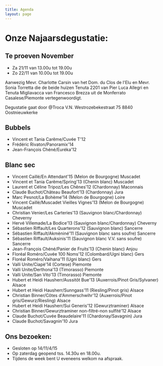 ```yaml
---
title: Agenda 
layout: page
---
```

Onze Najaarsdegustatie:
========================
Te proeven November
-------------------
* Za 21/11 van 13.00u tot 19.00u
* Zo 22/11 van 10.00u tot 19.00u

Aanwezig Mevr. Charlotte Carsin van het Dom. du Clos de l'Elu en Mevr. Sonia Torretta die de beide
huizen Tenuta 2201 van Pier Luca Allegri en Tenuta Migliavacca van Francesco Brezza uit de Monferrato Casalese/Piemonte vertegenwoordigt.

Degustatie gaat door @Troca V.N. Westrozebekestraat 75 8840 Oostnieuwkerke

Bubbels
-------
* Vincent et Tania Carême/Cuvée T'12
* Frédéric Rivaton/Panoramix'14
* Jean-François Chéné/Euréka'12

Blanc sec
---------
* Vincent Caillé/En Attendant'15 (Melon de Bourgogne) Muscadet
* Vincent et Tania Carême/Spring'13 (Chenin blanc) Muscadet
* Laurent et Céline Tripoz/Les Chênes'12 (Chardonnay) Maconnais
* Claude Buchot/Château Beaufort'13 (Chardonnay) Jura
* Marc Pesnot/La Bohème'14 (Melon de Bourgogne) Loire
* Vincent Caillé/Muscadet Vieilles Vignes'13 (Melon de Bourgogne) Muscadet
* Christian Venier/Les Carteries'13 (Sauvignon blanc/Chardonnay) Cheverny
* Hervé Villemade/La Bodice'13 (Sauvignon blanc/Chardonnay) Cheverny
* Sébastien Riffault/Les Quarterons'12 (Sauvignon blanc) Sancerre
* Sébastien Riffault/Akmèniné'11 (Sauvignon blanc sans soufre) Sancerre
* Sébastien Riffault/Auksinis'11 (Sauvignon blanc V.V. sans soufre) Sancerre
* Jean-François Chéné/Panier de Fruits'13 (Chenin blanc) Anjou
* Floréal Roméro/Cuvée 100 Noms'12 (Colombard/Ugni blanc) Gers
* Floréal Roméro/Vaihana'11 (Ugni blanc) Gers
* Valli Unite/Ciapè'14 (Cortese) Piemonte
* Valli Unite/Derthona'13 (Timorasso) Piemonte
* Valli Unite/San Vito'13 (Timorasso) Piemonte
* Hubert et Heidi Hausherr/Aussitôt Bue'13 (Auxerrois/Pinot Gris/Sylvaner) Alsace
* Hubert et Heidi Hausherr/Sunngass'11 (Riesling/Pinot gris) Alsace
* Christian Binner/Côtes d'Ammerschwihr'12 (Auxerrois/Pinot gris/Gewurz/Riesling) Alsace
* Hubert et Heidi Hausherr/Sui Generis'12 (Gewurztraminer) Alsace
* Christian Binner/Gewurztraminer non-filtré-non sulfité'12 Alsace
* Claude Buchot/Cuvée Beaudelaire'11 (Chardonay/Savagnin) Jura
* Claude Buchot/Savagnin'10 Jura





Ons bezoeken:
-------------
* Gesloten op 14/11/4/15
* Op zaterdag geopend tss. 14.30u en 18.00u.
* Tijdens de week bent U eveneens welkom na afspraak.


















